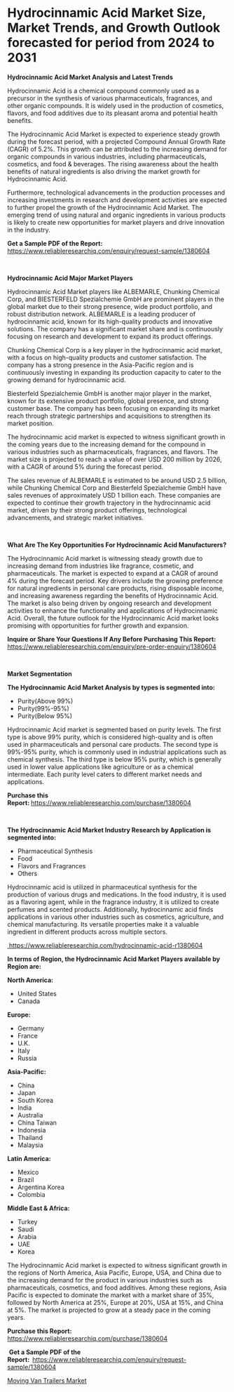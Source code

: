 <p><h1>Hydrocinnamic Acid Market Size, Market Trends, and Growth Outlook forecasted for period from 2024 to 2031</h1></p><p><strong>Hydrocinnamic Acid Market Analysis and Latest Trends</strong></p>
<p><p>Hydrocinnamic Acid is a chemical compound commonly used as a precursor in the synthesis of various pharmaceuticals, fragrances, and other organic compounds. It is widely used in the production of cosmetics, flavors, and food additives due to its pleasant aroma and potential health benefits.</p><p>The Hydrocinnamic Acid Market is expected to experience steady growth during the forecast period, with a projected Compound Annual Growth Rate (CAGR) of 5.2%. This growth can be attributed to the increasing demand for organic compounds in various industries, including pharmaceuticals, cosmetics, and food & beverages. The rising awareness about the health benefits of natural ingredients is also driving the market growth for Hydrocinnamic Acid.</p><p>Furthermore, technological advancements in the production processes and increasing investments in research and development activities are expected to further propel the growth of the Hydrocinnamic Acid Market. The emerging trend of using natural and organic ingredients in various products is likely to create new opportunities for market players and drive innovation in the industry.</p></p>
<p><strong>Get a Sample PDF of the Report:&nbsp;</strong> <a href="https://www.reliableresearchiq.com/enquiry/request-sample/1380604">https://www.reliableresearchiq.com/enquiry/request-sample/1380604</a></p>
<p>&nbsp;</p>
<p><strong>Hydrocinnamic Acid Major Market Players</strong></p>
<p><p>Hydrocinnamic Acid Market players like ALBEMARLE, Chunking Chemical Corp, and BIESTERFELD Spezialchemie GmbH are prominent players in the global market due to their strong presence, wide product portfolio, and robust distribution network. ALBEMARLE is a leading producer of hydrocinnamic acid, known for its high-quality products and innovative solutions. The company has a significant market share and is continuously focusing on research and development to expand its product offerings.</p><p>Chunking Chemical Corp is a key player in the hydrocinnamic acid market, with a focus on high-quality products and customer satisfaction. The company has a strong presence in the Asia-Pacific region and is continuously investing in expanding its production capacity to cater to the growing demand for hydrocinnamic acid.</p><p>Biesterfeld Spezialchemie GmbH is another major player in the market, known for its extensive product portfolio, global presence, and strong customer base. The company has been focusing on expanding its market reach through strategic partnerships and acquisitions to strengthen its market position.</p><p>The hydrocinnamic acid market is expected to witness significant growth in the coming years due to the increasing demand for the compound in various industries such as pharmaceuticals, fragrances, and flavors. The market size is projected to reach a value of over USD 200 million by 2026, with a CAGR of around 5% during the forecast period.</p><p>The sales revenue of ALBEMARLE is estimated to be around USD 2.5 billion, while Chunking Chemical Corp and Biesterfeld Spezialchemie GmbH have sales revenues of approximately USD 1 billion each. These companies are expected to continue their growth trajectory in the hydrocinnamic acid market, driven by their strong product offerings, technological advancements, and strategic market initiatives.</p></p>
<p>&nbsp;</p>
<p><strong>What Are The Key Opportunities For Hydrocinnamic Acid Manufacturers?</strong></p>
<p><p>The Hydrocinnamic Acid market is witnessing steady growth due to increasing demand from industries like fragrance, cosmetic, and pharmaceuticals. The market is expected to expand at a CAGR of around 4% during the forecast period. Key drivers include the growing preference for natural ingredients in personal care products, rising disposable income, and increasing awareness regarding the benefits of Hydrocinnamic Acid. The market is also being driven by ongoing research and development activities to enhance the functionality and applications of Hydrocinnamic Acid. Overall, the future outlook for the Hydrocinnamic Acid market looks promising with opportunities for further growth and expansion.</p></p>
<p><strong>Inquire or Share Your Questions If Any Before Purchasing This Report:</strong> <a href="https://www.reliableresearchiq.com/enquiry/pre-order-enquiry/1380604">https://www.reliableresearchiq.com/enquiry/pre-order-enquiry/1380604</a></p>
<p>&nbsp;</p>
<p><strong>Market Segmentation</strong></p>
<p><strong>The Hydrocinnamic Acid Market Analysis by types is segmented into:</strong></p>
<p><ul><li>Purity(Above 99%)</li><li>Purity(99%-95%)</li><li>Purity(Below 95%)</li></ul></p>
<p><p>Hydrocinnamic Acid market is segmented based on purity levels. The first type is above 99% purity, which is considered high-quality and is often used in pharmaceuticals and personal care products. The second type is 99%-95% purity, which is commonly used in industrial applications such as chemical synthesis. The third type is below 95% purity, which is generally used in lower value applications like agriculture or as a chemical intermediate. Each purity level caters to different market needs and applications.</p></p>
<p><strong>Purchase this Report:&nbsp;</strong><a href="https://www.reliableresearchiq.com/purchase/1380604">https://www.reliableresearchiq.com/purchase/1380604</a></p>
<p>&nbsp;</p>
<p><strong>The Hydrocinnamic Acid Market Industry Research by Application is segmented into:</strong></p>
<p><ul><li>Pharmaceutical Synthesis</li><li>Food</li><li>Flavors and Fragrances</li><li>Others</li></ul></p>
<p><p>Hydrocinnamic acid is utilized in pharmaceutical synthesis for the production of various drugs and medications. In the food industry, it is used as a flavoring agent, while in the fragrance industry, it is utilized to create perfumes and scented products. Additionally, hydrocinnamic acid finds applications in various other industries such as cosmetics, agriculture, and chemical manufacturing. Its versatile properties make it a valuable ingredient in different products across multiple sectors.</p></p>
<p><a href="https://www.reliableresearchiq.com/hydrocinnamic-acid-r1380604">&nbsp;https://www.reliableresearchiq.com/hydrocinnamic-acid-r1380604</a></p>
<p><strong>In terms of Region, the Hydrocinnamic Acid Market Players available by Region are:</strong></p>
<p>
    <p> <strong> North America: </strong>
        <ul>
            <li>United States</li>
            <li>Canada</li>
        </ul>
        </p> 
    <p> <strong> Europe: </strong>
        <ul>
            <li>Germany</li>
            <li>France</li>
            <li>U.K.</li>
            <li>Italy</li>
            <li>Russia</li>
        </ul>
        </p> 
    <p> <strong> Asia-Pacific: </strong>
        <ul>
            <li>China</li>
            <li>Japan</li>
            <li>South Korea</li>
            <li>India</li>
            <li>Australia</li>
            <li>China Taiwan</li>
            <li>Indonesia</li>
            <li>Thailand</li>
            <li>Malaysia</li>
        </ul>
        </p> 
    <p> <strong> Latin America: </strong>
        <ul>
            <li>Mexico</li>
            <li>Brazil</li>
            <li>Argentina Korea</li>
            <li>Colombia</li>
        </ul>
        </p> 
    <p> <strong> Middle East & Africa: </strong>
        <ul>
            <li>Turkey</li>
            <li>Saudi</li>
            <li>Arabia</li>
            <li>UAE</li>
            <li>Korea</li>
        </ul>
    </p>
    </p>
<p><p>The Hydrocinnamic Acid market is expected to witness significant growth in the regions of North America, Asia Pacific, Europe, USA, and China due to the increasing demand for the product in various industries such as pharmaceuticals, cosmetics, and food additives. Among these regions, Asia Pacific is expected to dominate the market with a market share of 35%, followed by North America at 25%, Europe at 20%, USA at 15%, and China at 5%. The market is projected to grow at a steady pace in the coming years.</p></p>
<p><strong>Purchase this Report: </strong><a href="https://www.reliableresearchiq.com/purchase/1380604">https://www.reliableresearchiq.com/purchase/1380604</a></p>
<p>&nbsp;<strong>Get a Sample PDF of the Report:&nbsp;&nbsp;</strong><a href="https://www.reliableresearchiq.com/enquiry/request-sample/1380604">https://www.reliableresearchiq.com/enquiry/request-sample/1380604</a></p>
<p><strong></strong></p>
<p><p><a href="https://github.com/beauBlock13/Market-Research-Report-List-1/blob/main/moving-van-trailers-market.md">Moving Van Trailers Market</a></p></p>
